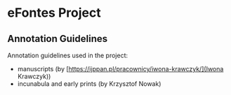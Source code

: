 # eFontes Project
## Annotation Guidelines
Annotation guidelines used in the project:
* manuscripts (by [https://ijppan.pl/pracownicy/iwona-krawczyk/](Iwona Krawczyk))
* incunabula and early prints (by Krzysztof Nowak)
